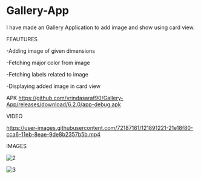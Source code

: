 # Gallery-App

I have made an Gallery Application to add image and show using card view.

FEAUTURES

-Adding image of given dimensions

-Fetching major color from image

-Fetching labels related to image

-Displaying added image in card view


APK
https://github.com/vrindasaraf90/Gallery-App/releases/download/6.2.0/app-debug.apk


VIDEO

https://user-images.githubusercontent.com/72187181/121891221-21e18f80-cca6-11eb-8eae-9de8b2357b5b.mp4



IMAGES

![2](https://user-images.githubusercontent.com/72187181/121891060-f8286880-cca5-11eb-8ff6-03552114125e.jpeg)

![3](https://user-images.githubusercontent.com/72187181/121891073-fd85b300-cca5-11eb-8b03-8bdf9456924e.jpeg)




